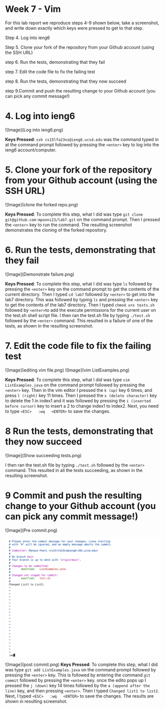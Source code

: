 # Week 7 - Vim 

For this lab report we reproduce steps 4-9 shown below, take a screenshot, and write down exactly which keys were pressed to get to that step. 

Step 4. Log into ieng6

Step 5. Clone your fork of the repository from your Github account (using the SSH URL)

step 6.  Run the tests, demonstrating that they fail

step 7.  Edit the code file to fix the failing test

step 8. Run the tests, demonstrating that they now succeed

step 9.Commit and push the resulting change to your Github account (you can pick any commit message!)
 
# **4. Log into ieng6**

![Image](Log into ieng6.png)

**Keys Pressed**: ```ssh cs15lfa23nz@ieng6.ucsd.edu``` was the command typed in at the command prompt followed by pressing the ```<enter>``` key to log into the ieng6 account/computer. 

# **5. Clone your fork of the repository from your Github account (using the SSH URL)**

![Image](clone the forked repo.png)

**Keys Pressed**: To complete this step, what I did was type ```git clone git@github.com:mpooni23/lab7.git``` on the command prompt. Then I pressed the ```<enter>``` key to run the command. The resulting screenshot demonstrates the cloning of the forked repository.

# **6. Run the tests, demonstrating that they fail**

![Image](Demonstrate failure.png)

**Keys Pressed**: To complete this step, what I did was type ```ls``` followed by pressing the ```<enter>``` key on the command prompt to get the contents of the current directory. Then I typed ```cd lab7``` followed by ```<enter>``` to get into the lab7 directory. This was followed by typing ```ls``` and pressing the ```<enter>``` key to get the contents of the lab7 directory. Then I typed ```chmod u+x tests.sh``` followed by ```<enter>```to add the execute permissions for the current user on the test.sh shell script file. I then ran the test.sh file by typing ```./test.sh``` followed by the ```<enter>``` command. This resulted in a failure of one of the tests, as shown in the resulting screenshot.

# **7. Edit the code file to fix the failing test**

![Image](editing vim file.png)
![Image](vim ListExamples.png)

**Keys Pressed**: To complete this step, what I did was type ```vim  ListExamples.java``` on the command prompt followed by pressing the ```<enter>``` key. Then in the vim editor I pressed the ```k (up)``` key 6 times, and press ```l (right)``` key 11 times. Then I pressed the ```x (delete character)``` key to delete the 1 in index1 and it was followed by pressing the ```i (inserted before cursor)``` key to insert a 2 to change index1 to index2. Next, you need to type ```<ESC>   :wq   <ENTER>```  to save the changes.

# **8 Run the tests, demonstrating that they now succeed**

![Image](Show succeeding tests.png)

I then ran the test.sh file by typing ```./test.sh``` followed by the ```<enter>``` command. This resulted in all the tests succeeding, as shown in the resulting screenshot.

# **9 Commit and push the resulting change to your Github account (you can pick any commit message!)**

![Image](Pre commit.png)

![Image](commit.png)

![Image](post commit.png)
**Keys Pressed**: To complete this step, what I did was type ```git add ListExamples.java``` on the command prompt followed by pressing the ```<enter>``` key. This is followed by entering the command ```git commit``` followed by pressing the ```<enter>``` key. once the edito pops up I pressed the ```j (down)``` key 14 times followed by the ```a (append after the line)``` key, and then pressing ```<enter>```. Then I typed ```Changed list1 to list2```.  Next, I typed ```<ESC>   :wq   <ENTER>```  to save the changes. The results are shown in resulting screenshot.
